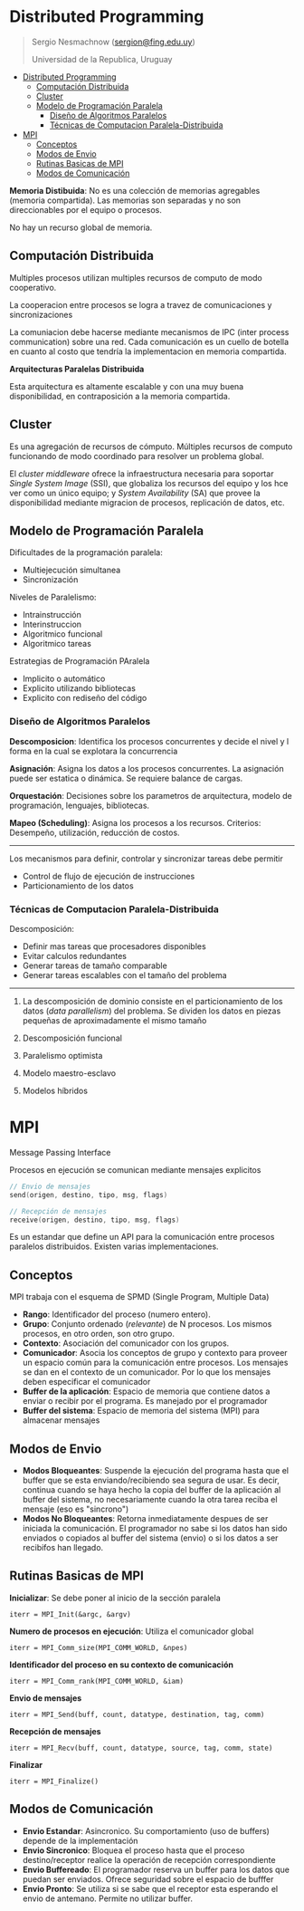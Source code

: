 # Distributed Programming

> Sergio Nesmachnow (sergion@fing.edu.uy)
>
> Universidad de la Republica, Uruguay

- [Distributed Programming](#distributed-programming)
  - [Computación Distribuida](#computaci%C3%B3n-distribuida)
  - [Cluster](#cluster)
  - [Modelo de Programación Paralela](#modelo-de-programaci%C3%B3n-paralela)
    - [Diseño de Algoritmos Paralelos](#dise%C3%B1o-de-algoritmos-paralelos)
    - [Técnicas de Computacion Paralela-Distribuida](#t%C3%A9cnicas-de-computacion-paralela-distribuida)
- [MPI](#mpi)
  - [Conceptos](#conceptos)
  - [Modos de Envio](#modos-de-envio)
  - [Rutinas Basicas de MPI](#rutinas-basicas-de-mpi)
  - [Modos de Comunicación](#modos-de-comunicaci%C3%B3n)

**Memoria Distibuida**: No es una colección de memorias agregables (memoria compartida). Las memorias son separadas y no son direccionables por el equipo o procesos.

No hay un recurso global de memoria.

## Computación Distribuida

Multiples procesos utilizan multiples recursos de computo de modo cooperativo.

La cooperacion entre procesos se logra a travez de comunicaciones y sincronizaciones

La comuniacion debe hacerse mediante mecanismos de IPC (inter process communication) sobre una red. Cada comunicación es un cuello de botella en cuanto al costo que tendría la implementacion en memoria compartida.

**Arquitecturas Paralelas Distribuida**

Esta arquitectura es altamente escalable y con una muy buena disponibilidad, en contraposición a la memoria compartida.

## Cluster

Es una agregación de recursos de cómputo. Múltiples recursos de computo funcionando de modo coordinado para resolver un problema global.

El _cluster middleware_ ofrece la infraestructura necesaria para soportar _Single System Image_ (SSI), que globaliza los recursos del equipo y los hce ver como un único equipo; y _System Availability_ (SA) que provee la disponibilidad mediante migracion de procesos, replicación de datos, etc.

## Modelo de Programación Paralela

Dificultades de la programación paralela:

- Multiejecución simultanea
- Sincronización

Niveles de Paralelismo:

- Intrainstrucción
- Interinstruccion
- Algoritmico funcional
- Algoritmico tareas

Estrategias de Programación PAralela

- Implicito o automático
- Explicito utilizando bibliotecas
- Explicito con rediseño del código

### Diseño de Algoritmos Paralelos

**Descomposicion**:
Identifica los procesos concurrentes y decide el nivel y l forma en la cual se explotara la concurrencia

**Asignación**:
Asigna los datos a los procesos concurrentes. La asignación puede ser estatica o dinámica. Se requiere balance de cargas.

**Orquestación**:
Decisiones sobre los parametros de arquitectura, modelo de programación, lenguajes, bibliotecas.

**Mapeo (Scheduling)**:
Asigna los procesos a los recursos. Criterios: Desempeño, utilización, reducción de costos.

---

Los mecanismos para definir, controlar y sincronizar tareas debe permitir

- Control de flujo de ejecución de instrucciones
- Particionamiento de los datos

### Técnicas de Computacion Paralela-Distribuida

Descomposición:

- Definir mas tareas que procesadores disponibles
- Evitar calculos redundantes
- Generar tareas de tamaño comparable
- Generar tareas escalables con el tamaño del problema

---

1. La descomposición de dominio consiste en el particionamiento de los datos (_data parallelism_) del problema. Se dividen los datos en piezas pequeñas de aproximadamente el mismo tamaño

1. Descomposición funcional

1. Paralelismo optimista

1. Modelo maestro-esclavo

1. Modelos híbridos

# MPI

Message Passing Interface

Procesos en ejecución se comunican mediante mensajes explicitos

```c
// Envio de mensajes
send(origen, destino, tipo, msg, flags)

// Recepción de mensajes
receive(origen, destino, tipo, msg, flags)
```

Es un estandar que define un API para la comunicación entre procesos paralelos distribuidos. Existen varias implementaciones.

## Conceptos

MPI trabaja con el esquema de SPMD (Single Program, Multiple Data)

- **Rango**: Identificador del proceso (numero entero).
- **Grupo**: Conjunto ordenado (_relevante_) de N procesos. Los mismos procesos, en otro orden, son otro grupo.
- **Contexto**: Asociación del comunicador con los grupos.
- **Comunicador**: Asocia los conceptos de grupo y contexto para proveer un espacio común para la comunicación entre procesos. Los mensajes se dan en el contexto de un comunicador. Por lo que los mensajes deben especificar el comunicador
- **Buffer de la aplicación**: Espacio de memoria que contiene datos a enviar o recibir por el programa. Es manejado por el programador
- **Buffer del sistema**: Espacio de memoria del sistema (MPI) para almacenar mensajes

## Modos de Envio

- **Modos Bloqueantes**: Suspende la ejecución del programa hasta que el buffer que se esta enviando/recibiendo sea segura de usar. Es decir, continua cuando se haya hecho la copia del buffer de la aplicación al buffer del sistema, no necesariamente cuando la otra tarea reciba el mensaje (eso es "sincrono")
- **Modos No Bloqueantes**: Retorna inmediatamente despues de ser iniciada la comunicación. El programador no sabe si los datos han sido enviados o copiados al buffer del sistema (envio) o si los datos a ser recibifos han llegado.

## Rutinas Basicas de MPI

**Inicializar**: Se debe poner al inicio de la sección paralela

```
iterr = MPI_Init(&argc, &argv)
```

**Numero de procesos en ejecución**: Utiliza el comunicador global

```
iterr = MPI_Comm_size(MPI_COMM_WORLD, &npes)
```

**Identificador del proceso en su contexto de comunicación**

```
iterr = MPI_Comm_rank(MPI_COMM_WORLD, &iam)
```

**Envio de mensajes**

```
iterr = MPI_Send(buff, count, datatype, destination, tag, comm)
```

**Recepción de mensajes**

```
iterr = MPI_Recv(buff, count, datatype, source, tag, comm, state)
```

**Finalizar**

```
iterr = MPI_Finalize()
```

## Modos de Comunicación

- **Envio Estandar**: Asincronico. Su comportamiento (uso de buffers) depende de la implementación
- **Envio Sincronico**: Bloquea el proceso hasta que el proceso destino/receptor realice la operación de recepción correspondiente
- **Envio Buffereado**: El programador reserva un buffer para los datos que puedan ser enviados. Ofrece seguridad sobre el espacio de bufffer
- **Envio Pronto**: Se utiliza si se sabe que el receptor esta esperando el envio de antemano. Permite no utilizar buffer.
